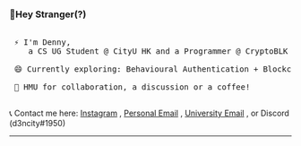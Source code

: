 ### 👋Hey Stranger(?)

<pre>

 ⚡ I'm Denny,
    a CS UG Student @ CityU HK and a Programmer @ CryptoBLK

 😄 Currently exploring: Behavioural Authentication + Blockchain

 💬 HMU for collaboration, a discussion or a coffee!

</pre>

📞 Contact me here: [Instagram](https://www.instagram.com/d3ncity/) , [Personal Email](mailto:dennythomas13@gmail.com) , [University Email](mailto:dvarghese2-c@my.cityu.edu.hk) , or Discord (d3ncity#1950) 

---
